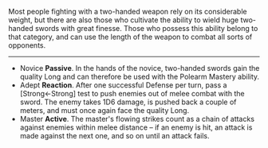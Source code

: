 Most people fighting with a two-handed weapon rely on its considerable weight, but there are also those who cultivate the ability to wield huge two-handed swords with great finesse. Those who possess this ability belong to that category, and can use the length of the weapon to combat all sorts of opponents.

---
- Novice **Passive**. In the hands of the novice, two-handed swords gain the quality Long and can therefore be used with the Polearm Mastery ability.
- Adept **Reaction**. After one successful Defense per turn, pass a [Strong←Strong] test to push enemies out of melee combat with the sword. The enemy takes 1D6 damage, is pushed back a couple of meters, and must once again face the quality Long.
- Master **Active**. The master's flowing strikes count as a chain of attacks against enemies within melee distance – if an enemy is hit, an attack is made against the next one, and so on until an attack fails.